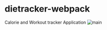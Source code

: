 # dietracker-webpack
Calorie and Workout tracker Application
![main](https://user-images.githubusercontent.com/80214475/232490594-aa948307-3451-4ab8-8471-0e29fe9cbf43.png)

